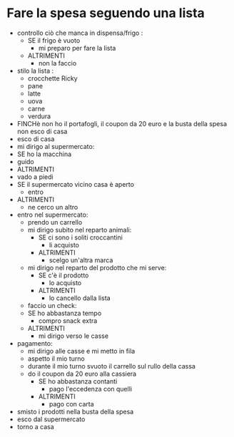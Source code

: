 # Fare la spesa seguendo una lista

- controllo ciò che manca in dispensa/frigo :
  - SE il frigo è vuoto
    - mi preparo per fare la lista
  - ALTRIMENTI
    - non la faccio
- stilo la lista :
  - crocchette Ricky
  - pane
  - latte
  - uova
  - carne
  - verdura
- FINCHè non ho il portafogli, il coupon da 20 euro e la busta della spesa non esco di casa
- esco di casa
- mi dirigo al supermercato:
 - SE ho la macchina
  - guido
 - ALTRIMENTI
  - vado a piedi
 - SE il supermercato vicino casa è aperto
   - entro
 - ALTRIMENTI
   - ne cerco un altro
- entro nel supermercato:
  - prendo un carrello
  - mi dirigo subito nel reparto animali:
    - SE ci sono i soliti croccantini
      - li acquisto
    - ALTRIMENTI
      - scelgo un'altra marca
  - mi dirigo nel reparto del prodotto che mi serve:
    - SE c'è il prodotto
      - lo acquisto
    - ALTRIMENTI
      - lo cancello dalla lista
  - faccio un check:
   - SE ho abbastanza tempo
     - compro snack extra
   - ALTRIMENTI
     - mi dirigo verso le casse
- pagamento:
  - mi dirigo alle casse e mi metto in fila
  - aspetto il mio turno
  - durante il mio turno svuoto il carrello sul rullo della cassa
  - do il coupon da 20 euro alla cassiera
    - SE ho abbastanza contanti
      - pago l'eccedenza con quelli
    - ALTRIMENTI
      - pago con carta
- smisto i prodotti nella busta della spesa
- esco dal supermercato
- torno a casa